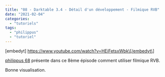 ```yaml
---
title: "08 - Darktable 3.4 - Détail d'un développement - Filmique RVB"
date: "2021-02-04"
categories: 
  - "tutoriels"
tags: 
  - "philippus"
  - "tutoriel"
---
```


\[embedyt\] https://www.youtube.com/watch?v=HEiFetsxWbk\[/embedyt\]

[philippus 68](https://www.youtube.com/channel/UCLpuK7KugtsX8nglfDi5uCA) présente dans ce 8ème épisode comment utiliser filmique RVB.

Bonne visualisation.

